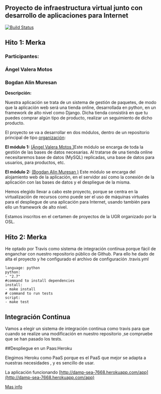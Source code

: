## **Proyecto de infraestructura virtual junto con desarrollo de aplicaciones para Internet** ##

[![Build Status](https://travis-ci.org/bogdananas/proyectoIV-modulo2.svg?branch=master)](https://travis-ci.org/bogdananas/proyectoIV-modulo2)


## **Hito 1: Merka** ##

### **Participantes:** ###

### Ángel Valera Motos  ###
### Bogdan Alin Muresan ###

**Descripción:**

Nuestra aplicación se trata de un sistema de gestión de paquetes, de modo que la aplicación web será una tienda online, desarrollada en python, en un framework de alto nivel como Django. Dicha tienda consistirá en que tu puedes comprar algún tipo de producto, realizar un seguimiento de dicho producto.

El proyecto se va a desarrollar en dos módulos, dentro de un repositorio principal de  tipo [organización](https://github.com/ProyectoIV-DAI/ProyectoIV-Modulo-Principal.git):

**El módulo 1:**  [(Ángel Valera Motos )](https://github.com/AngelValera/proyectoIV-Modulo-1.git)Este módulo se encarga de toda la gestión de las bases de datos necesarias. Al tratarse de una tienda online necesitaremos base de datos (MySQL) replicadas, una base de datos para usuarios, para productos, etc. 

**El módulo 2:** [(Bogdan Alin Muresan )](https://github.com/bogdananas/proyectoIV-modulo2.git) Este módulo se encarga del alojamiento web de la aplicación, en el servidor así como la conexión de la aplicación con las bases de datos y el despliegue de la misma.

Hemos elegido llevar a cabo este proyecto, porque se centra en la virtualización de recursos como puede ser el uso de máquinas virtuales para el despliegue de una aplicación para Internet, usando también para ello un framework de alto nivel.

Estamos inscritos en el certamen de proyectos de la UGR organizado por la OSL.



## **Hito 2: Merka** ##

He optado por Travis como sistema de integración contínua porque  fácil de enganchar con nuestro repositorio público de Github.
Para ello he dado de alta el proyecto y he configurado el archivo de configuración .travis.yml


~~~
language: python
python:
- "2.7"
#command to install dependencies
install: 
- make install
# command to run tests
script:
- make test

~~~

##	Integración Continua
Vamos a elegir un sistema de integración continua como travis para que cuando se realize una modificación en nuestro repositorio ,se compruebe que se han pasado los tests.




##Despliegue en un Paas:Heroku

Elegimos Heroku como PaaS porque es el PaaS que mejor se adapta a nuestras necesidades , y es sencillo de usar.

La aplicación funcionando [http://damp-sea-7668.herokuapp.com/app](http://damp-sea-7668.herokuapp.com/app)



[Mas info](https://github.com/bogdananas/proyectoIV-modulo2/blob/master/docs/heroku.md)




